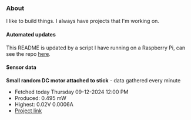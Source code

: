 ### About
I like to build things. I always have projects that I'm working on.

#### Automated updates
This README is updated by a script I have running on a Raspberry Pi, can see the repo [here](https://github.com/jdc-cunningham/raspi-git-repo-updater).

#### Sensor data


**Small random DC motor attached to stick** - data gathered every minute
- Fetched today Thursday 09-12-2024 12:00 PM
- Produced: 0.495 mW
- Highest: 0.02V 0.0006A
- [Project link](https://github.com/jdc-cunningham/turbine-raspi)
